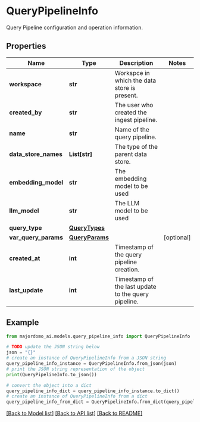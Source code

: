 # QueryPipelineInfo

Query Pipeline configuration and operation information.

## Properties

Name | Type | Description | Notes
------------ | ------------- | ------------- | -------------
**workspace** | **str** | Workspce in which the data store is present. | 
**created_by** | **str** | The user who created the ingest pipeline. | 
**name** | **str** | Name of the query pipeline. | 
**data_store_names** | **List[str]** | The type of the parent data store. | 
**embedding_model** | **str** | The embedding model to be used | 
**llm_model** | **str** | The LLM model to be used | 
**query_type** | [**QueryTypes**](QueryTypes.md) |  | 
**var_query_params** | [**QueryParams**](QueryParams.md) |  | [optional] 
**created_at** | **int** | Timestamp of the query pipeline creation. | 
**last_update** | **int** | Timestamp of the last update to the query pipeline. | 

## Example

```python
from majordomo_ai.models.query_pipeline_info import QueryPipelineInfo

# TODO update the JSON string below
json = "{}"
# create an instance of QueryPipelineInfo from a JSON string
query_pipeline_info_instance = QueryPipelineInfo.from_json(json)
# print the JSON string representation of the object
print(QueryPipelineInfo.to_json())

# convert the object into a dict
query_pipeline_info_dict = query_pipeline_info_instance.to_dict()
# create an instance of QueryPipelineInfo from a dict
query_pipeline_info_from_dict = QueryPipelineInfo.from_dict(query_pipeline_info_dict)
```
[[Back to Model list]](../README.md#documentation-for-models) [[Back to API list]](../README.md#documentation-for-api-endpoints) [[Back to README]](../README.md)



